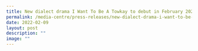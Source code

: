 ```yaml
---
title: New dialect drama I Want To Be A Towkay to debut in February 2022
permalink: /media-centre/press-releases/new-dialect-drama-i-want-to-be-a-towkay-to-debut-in-feb-2022/
date: 2022-02-09
layout: post
description: ""
image: ""
---
```

